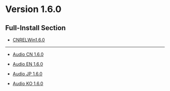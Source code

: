 # Version 1.6.0

## Full-Install Section

- [CNRELWin1.6.0](https://autopatchcn.yuanshen.com/client_app/pc_mihoyo/20210609_cda4068353f840c3/YuanShen_1.6.0.zip)

----

- [Audio CN 1.6.0](https://autopatchcn.yuanshen.com/client_app/pc_mihoyo/20210609_cda4068353f840c3/Audio_Chinese_1.6.0.zip)

- [Audio EN 1.6.0](https://autopatchcn.yuanshen.com/client_app/pc_mihoyo/20210609_cda4068353f840c3/Audio_English(US)_1.6.0.zip)

- [Audio JP 1.6.0](https://autopatchcn.yuanshen.com/client_app/pc_mihoyo/20210609_cda4068353f840c3/Audio_Japanese_1.6.0.zip)

- [Audio KO 1.6.0](https://autopatchcn.yuanshen.com/client_app/pc_mihoyo/20210609_cda4068353f840c3/Audio_Korean_1.6.0.zip)
